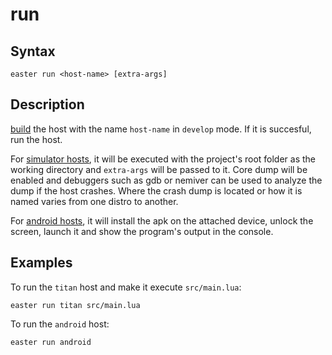 # run

## Syntax

	easter run <host-name> [extra-args]

## Description

[build](build.md) the host with the name `host-name` in `develop` mode.
If it is succesful, run the host.

For [simulator hosts](hosts.md#simulator), it will be executed with the project's root folder as the working directory and `extra-args` will be passed to it.
Core dump will be enabled and debuggers such as gdb or nemiver can be used to analyze the dump if the host crashes.
Where the crash dump is located or how it is named varies from one distro to another.

For [android hosts](hosts.md#android), it will install the apk on the attached device, unlock the screen, launch it and show the program's output in the console.

## Examples

To run the `titan` host and make it execute `src/main.lua`:

	easter run titan src/main.lua

To run the `android` host:

	easter run android
